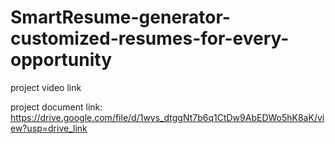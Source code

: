 # SmartResume-generator-customized-resumes-for-every-opportunity

project video link

project document link:
   https://drive.google.com/file/d/1wys_dtggNt7b6q1CtDw9AbEDWo5hK8aK/view?usp=drive_link

